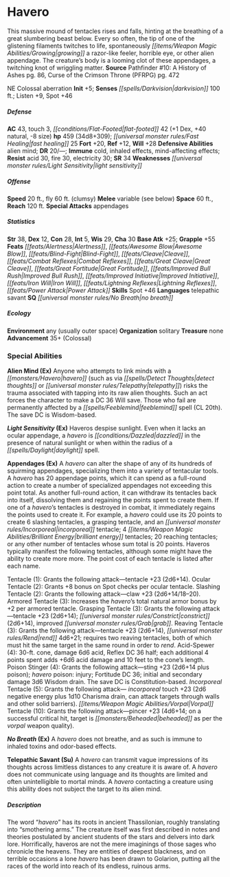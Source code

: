 ﻿---
cssclass: [monsters]
title1: Havero
is_3.5: true
desc_short: This massive mound of tentacles rises and falls, hinting at the breathing
  of a great slumbering beast below. Every so often, the tip of one of the glistening
  filaments twitches to life, spontaneously growing a razor-like feeler, horrible
  eye, or other alien appendage. The creature's body is a looming clot of these appendages,
  a twitching knot of wriggling matter.
title2: Havero
CR: 24
sources:
- name: 'Pathfinder #10: A History of Ashes'
  page: 86
  link: http://paizo.com/pathfinder/adventurePath/curseOfTheCrimsonThrone/v5748btpy82u9
- name: Curse of the Crimson Throne (PFRPG)
  page: 472
  link: http://paizo.com/products/btpy9nme?Pathfinder-Adventure-Path-Curse-of-the-Crimson-Throne
alignment: NE
size: Colossal
type: aberration
initiative:
  bonus: 5
senses:
  darkvision: 100
AC:
  AC: 43
  touch: 3
  flat_footed: 42
  components:
    dex: 1
    natural: 40
    size: -8
HP:
  HP: 459
  long: 34d8+309
  fast_healing: 25
saves:
  fort: 20
  ref: 12
  will: 28
defensive_abilities:
- alien mind
DR:
- amount: 20
  weakness: '-'
immunities:
- cold
- inhaled effects
- mind-affecting effects
resistances:
  acid: 30
  fire: 30
  electricity: 30
SR: 34
weaknesses:
- light sensitivity
speeds:
  base: 20
  fly: 60
  fly_maneuverability: clumsy
attacks:
  melee:
  - - text: variable (see below)
      entries:
      - - effect: see below
      attack: variable
  special:
  - appendages
space: 60
reach: 120
ability_scores:
  STR: 38
  DEX: 12
  CON: 28
  INT: 5
  WIS: 29
  CHA: 30
BAB: 25
grapple_3.5: 55
feats:
- name: Alertness
- name: Awesome Blow
- name: Blind-Fight
- name: Cleave
- name: Combat Reflexes
- name: Great Cleave
- name: Great Fortitude
- name: Improved Bull Rush
- name: Improved Initiative
- name: Iron Will
- name: Lightning Reflexes
- name: Power Attack
skills:
  Spot: 46
  Listen: 9
languages:
- telepathic savant
special_qualities:
- no breath
ecology:
  environment: any (usually outer space)
  organization: solitary
  treasure_type: none
  advancement_3.5:
  - type: size
    HD_min: 35
    size: Colossal
special_abilities:
  Alien Mind (Ex): Anyone who attempts to link minds with a havero (such as via detect
    thoughts or telepathy) risks the trauma associated with tapping into its raw alien
    thoughts. Such an act forces the character to make a DC 36 Will save. Those who
    fail are permanently affected by a feeblemind spell (CL 20th). The save DC is
    Wisdom-based.
  Light Sensitivity (Ex): Haveros despise sunlight. Even when it lacks an ocular appendage,
    a havero is dazzled in the presence of natural sunlight or when within the radius
    of a daylight spell.
  Appendages (Ex): |-
    A havero can alter the shape of any of its hundreds of squirming appendages, specializing them into a variety of tentacular tools. A havero has 20 appendage points, which it can spend as a full-round action to create a number of specialized appendages not exceeding this point total. As another full-round action, it can withdraw its tentacles back into itself, dissolving them and regaining the points spent to create them. If one of a havero's tentacles is destroyed in combat, it immediately regains the points used to create it. For example, a havero could use its 20 points to create 6 slashing tentacles, a grasping tentacle, and an incorporeal tentacle; 4 brilliant energy tentacles; 20 reaching tentacles; or any other number of tentacles whose sum total is 20 points. Haveros typically manifest the following tentacles, although some might have the ability to create more more. The point cost of each tentacle is listed after each name.

    Tentacle (1): Grants the following attack-tentacle +23 (2d6+14).
    Ocular Tentacle (2): Grants +8 bonus on Spot checks per ocular tentacle.
    Slashing Tentacle (2): Grants the following attack-claw +23 (2d6+14/18-20).
    Armored Tentacle (3): Increases the havero's total natural armor bonus by +2 per armored tentacle.
    Grasping Tentacle (3): Grants the following attack-tentacle +23 (2d6+14); constrict (2d6+14), improved grab.
    Reaving Tentacle (3): Grants the following attack-tentacle +23 (2d6+14), rend 4d6+21; requires two reaving tentacles, both of which must hit the same target in the same round in order to rend.
    Acid-Spewer (4): 30-ft. cone, damage 6d6 acid, Reflex DC 36 half; each additional 4 points spent adds +6d6 acid damage and 10 feet to the cone's length.
    Poison Stinger (4): Grants the following attack-sting +23 (2d6+14 plus poison); havero poison: injury; Fortitude DC 36; initial and secondary damage 3d6 Wisdom drain. The save DC is Constitution-based.
    Incorporeal Tentacle (5): Grants the following attack- incorporeal touch +23 (2d6 negative energy plus 1d10 Charisma drain, can attack targets through walls and other solid barriers).
    Vorpal Tentacle (10): Grants the following attack-pincer +23 (4d6+14; on a successful critical hit, target is beheaded as per the vorpal weapon quality).
  No Breath (Ex): A havero does not breathe, and as such is immune to inhaled toxins
    and odor-based effects.
  Telepathic Savant (Su): A havero can transmit vague impressions of its thoughts
    across limitless distances to any creature it is aware of. A havero does not communicate
    using language and its thoughts are limited and often unintelligible to mortal
    minds. A havero contacting a creature using this ability does not subject the
    target to its alien mind.
desc_long: The word “havero” has its roots in ancient Thassilonian, roughly translating
  into “smothering arms.” The creature itself was first described in notes and theories
  postulated by ancient students of the stars and delvers into dark lore. Horrifically,
  haveros are not the mere imaginings of those sages who chronicle the heavens. They
  are entities of deepest blackness, and on terrible occasions a lone havero has been
  drawn to Golarion, putting all the races of the world into reach of its endless,
  ruinous arms.

---

# Havero
This massive mound of tentacles rises and falls, hinting at the breathing of a great slumbering beast below. Every so often, the tip of one of the glistening filaments twitches to life, spontaneously _[[items/Weapon Magic Abilities/Growing|growing]]_ a razor-like feeler, horrible eye, or other alien appendage. The creature’s body is a looming clot of these appendages, a twitching knot of wriggling matter.
**Source** Pathfinder #10: A History of Ashes pg. 86, Curse of the Crimson Throne (PFRPG) pg. 472

NE Colossal aberration
**Init** +5; **Senses** _[[spells/Darkvision|darkvision]]_ 100 ft.; Listen +9, Spot +46

##### Defense

**AC** 43, touch 3, _[[conditions/Flat-Footed|flat-footed]]_ 42 (+1 Dex, +40 natural, -8 size)
**hp** 459 (34d8+309); _[[universal monster rules/Fast Healing|fast healing]]_ 25
**Fort** +20, **Ref** +12, **Will** +28
**Defensive Abilities** alien mind; **DR** 20/—; **Immune** cold, inhaled effects, mind-affecting effects; **Resist** acid 30, fire 30, electricity 30; **SR** 34
**Weaknesses** _[[universal monster rules/Light Sensitivity|light sensitivity]]_

##### Offense
**Speed** 20 ft., fly 60 ft. (clumsy)
**Melee** variable (see below)
**Space** 60 ft., **Reach** 120 ft.
**Special Attacks** appendages

##### Statistics
**Str** 38, **Dex** 12, **Con** 28, **Int** 5, **Wis** 29, **Cha** 30
**Base Atk** +25; **Grapple** +55
**Feats** _[[feats/Alertness|Alertness]]_, _[[feats/Awesome Blow|Awesome Blow]]_, _[[feats/Blind-Fight|Blind-Fight]]_, _[[feats/Cleave|Cleave]]_, _[[feats/Combat Reflexes|Combat Reflexes]]_, _[[feats/Great Cleave|Great Cleave]]_, _[[feats/Great Fortitude|Great Fortitude]]_, _[[feats/Improved Bull Rush|Improved Bull Rush]]_, _[[feats/Improved Initiative|Improved Initiative]]_, _[[feats/Iron Will|Iron Will]]_, _[[feats/Lightning Reflexes|Lightning Reflexes]]_, _[[feats/Power Attack|Power Attack]]_
**Skills** Spot +46
**Languages** telepathic savant
**SQ** _[[universal monster rules/No Breath|no breath]]_

##### Ecology

**Environment** any (usually outer space)
**Organization** solitary
**Treasure** none
**Advancement** 35+ (Colossal)

### Special Abilities

**Alien Mind (Ex)** Anyone who attempts to link minds with a _[[monsters/Havero|havero]]_ (such as via _[[spells/Detect Thoughts|detect thoughts]]_ or _[[universal monster rules/Telepathy|telepathy]]_) risks the trauma associated with tapping into its raw alien thoughts. Such an act forces the character to make a DC 36 Will save. Those who fail are permanently affected by a _[[spells/Feeblemind|feeblemind]]_ spell (CL 20th). The save DC is Wisdom-based.

**_Light Sensitivity_ (Ex)** Haveros despise sunlight. Even when it lacks an ocular appendage, a _havero_ is _[[conditions/Dazzled|dazzled]]_ in the presence of natural sunlight or when within the radius of a _[[spells/Daylight|daylight]]_ spell.

**Appendages (Ex)** A _havero_ can alter the shape of any of its hundreds of squirming appendages, specializing them into a variety of tentacular tools. A _havero_ has 20 appendage points, which it can spend as a full-round action to create a number of specialized appendages not exceeding this point total. As another full-round action, it can withdraw its tentacles back into itself, dissolving them and regaining the points spent to create them. If one of a _havero_’s tentacles is destroyed in combat, it immediately regains the points used to create it. For example, a _havero_ could use its 20 points to create 6 slashing tentacles, a grasping tentacle, and an _[[universal monster rules/Incorporeal|incorporeal]]_ tentacle; 4 _[[items/Weapon Magic Abilities/Brilliant Energy|brilliant energy]]_ tentacles; 20 reaching tentacles; or any other number of tentacles whose sum total is 20 points. Haveros typically manifest the following tentacles, although some might have the ability to create more more. The point cost of each tentacle is listed after each name.

Tentacle (1): Grants the following attack—tentacle +23 (2d6+14).
Ocular Tentacle (2): Grants +8 bonus on Spot checks per ocular tentacle.
Slashing Tentacle (2): Grants the following attack—claw +23 (2d6+14/18–20).
Armored Tentacle (3): Increases the _havero_’s total natural armor bonus by +2 per armored tentacle.
Grasping Tentacle (3): Grants the following attack—tentacle +23 (2d6+14); _[[universal monster rules/Constrict|constrict]]_ (2d6+14), improved _[[universal monster rules/Grab|grab]]_.
Reaving Tentacle (3): Grants the following attack—tentacle +23 (2d6+14), _[[universal monster rules/Rend|rend]]_ 4d6+21; requires two reaving tentacles, both of which must hit the same target in the same round in order to _rend_.
Acid-Spewer (4): 30-ft. cone, damage 6d6 acid, Reflex DC 36 half; each additional 4 points spent adds +6d6 acid damage and 10 feet to the cone’s length.
Poison Stinger (4): Grants the following attack—sting +23 (2d6+14 plus poison); _havero_ poison: injury; Fortitude DC 36; initial and secondary damage 3d6 Wisdom drain. The save DC is Constitution-based.
_Incorporeal_ Tentacle (5): Grants the following attack— _incorporeal_ touch +23 (2d6 negative energy plus 1d10 Charisma drain, can attack targets through walls and other solid barriers).
_[[items/Weapon Magic Abilities/Vorpal|Vorpal]]_ Tentacle (10): Grants the following attack—pincer +23 (4d6+14; on a successful critical hit, target is _[[monsters/Beheaded|beheaded]]_ as per the _vorpal_ weapon quality).

**_No Breath_ (Ex)** A _havero_ does not breathe, and as such is immune to inhaled toxins and odor-based effects.

**Telepathic Savant (Su)** A _havero_ can transmit vague impressions of its thoughts across limitless distances to any creature it is aware of. A _havero_ does not communicate using language and its thoughts are limited and often unintelligible to mortal minds. A _havero_ contacting a creature using this ability does not subject the target to its alien mind.

##### Description

The word “_havero_” has its roots in ancient Thassilonian, roughly translating into “smothering arms.” The creature itself was first described in notes and theories postulated by ancient students of the stars and delvers into dark lore. Horrifically, haveros are not the mere imaginings of those sages who chronicle the heavens. They are entities of deepest blackness, and on terrible occasions a lone _havero_ has been drawn to Golarion, putting all the races of the world into reach of its endless, ruinous arms.